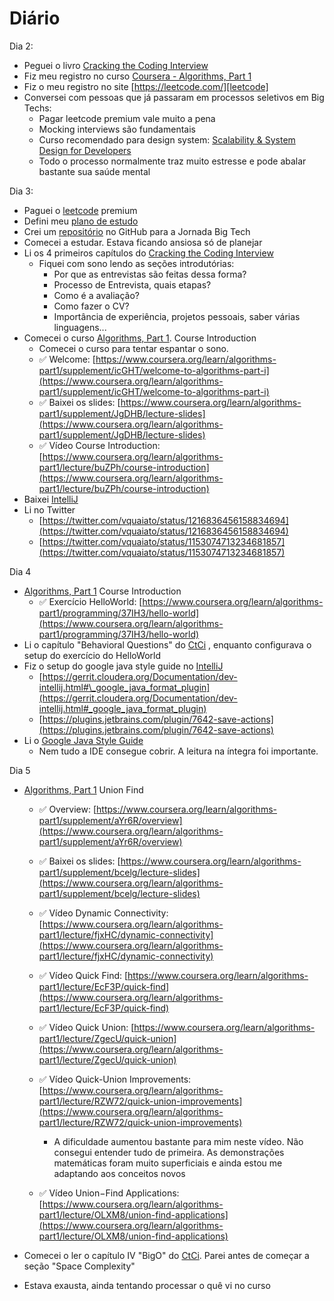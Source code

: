 # Diário

Dia 2:

- Peguei o livro [Cracking the Coding Interview][ctci]
- Fiz meu registro no curso [Coursera - Algorithms, Part 1][coursera-part-1]
- Fiz o meu registro no site [https://leetcode.com/][leetcode]
- Conversei com pessoas que já passaram em processos seletivos em Big Techs:
  - Pagar leetcode premium vale muito a pena
  - Mocking interviews são fundamentais
  - Curso recomendado para design system:
    [Scalability & System Design for Developers][educative-io-course]
  - Todo o processo normalmente traz muito estresse e pode abalar bastante sua saúde mental

Dia 3:

- Paguei o [leetcode][leetcode] premium
- Defini meu [plano de estudo][plan]
- Crei um [repositório][repo] no GitHub para a Jornada Big Tech
- Comecei a estudar. Estava ficando ansiosa só de planejar
- Li os 4 primeiros capítulos do [Cracking the Coding Interview][ctci]
  - Fiquei com sono lendo as seções introdutórias:
    - Por que as entrevistas são feitas dessa forma?
    - Processo de Entrevista, quais etapas?
    - Como é a avaliação?
    - Como fazer o CV?
    - Importância de experiência, projetos pessoais, saber várias linguagens...
- Comecei o curso [Algorithms, Part 1][coursera-part-1]. Course Introduction
  - Comecei o curso para tentar espantar o sono.
  - ✅ Welcome: [https://www.coursera.org/learn/algorithms-part1/supplement/icGHT/welcome-to-algorithms-part-i](https://www.coursera.org/learn/algorithms-part1/supplement/icGHT/welcome-to-algorithms-part-i)
  - ✅ Baixei os slides: [https://www.coursera.org/learn/algorithms-part1/supplement/JgDHB/lecture-slides](https://www.coursera.org/learn/algorithms-part1/supplement/JgDHB/lecture-slides)
  - ✅ Vídeo Course Introduction: [https://www.coursera.org/learn/algorithms-part1/lecture/buZPh/course-introduction](https://www.coursera.org/learn/algorithms-part1/lecture/buZPh/course-introduction)
- Baixei [IntelliJ][intellij]
- Li no Twitter
  - [https://twitter.com/vquaiato/status/1216836456158834694](https://twitter.com/vquaiato/status/1216836456158834694)
  - [https://twitter.com/vquaiato/status/1153074713234681857](https://twitter.com/vquaiato/status/1153074713234681857)

Dia 4

- [Algorithms, Part 1][coursera-part-1] Course Introduction
  - ✅ Exercício HelloWorld: [https://www.coursera.org/learn/algorithms-part1/programming/37IH3/hello-world](https://www.coursera.org/learn/algorithms-part1/programming/37IH3/hello-world)
- Li o capítulo "Behavioral Questions" do [CtCi][ctci] , enquanto configurava o setup do
  exercício do HelloWorld
- Fiz o setup do google java style guide no [IntelliJ][intellij]
  - [https://gerrit.cloudera.org/Documentation/dev-intellij.html#\_google_java_format_plugin](https://gerrit.cloudera.org/Documentation/dev-intellij.html#_google_java_format_plugin)
  - [https://plugins.jetbrains.com/plugin/7642-save-actions](https://plugins.jetbrains.com/plugin/7642-save-actions)
- Li o [Google Java Style Guide][google-java-style-guide]
  - Nem tudo a IDE consegue cobrir. A leitura na íntegra foi importante.

Dia 5

- [Algorithms, Part 1][coursera-part-1] Union Find

  - ✅ Overview: [https://www.coursera.org/learn/algorithms-part1/supplement/aYr6R/overview](https://www.coursera.org/learn/algorithms-part1/supplement/aYr6R/overview)
  - ✅ Baixei os slides: [https://www.coursera.org/learn/algorithms-part1/supplement/bcelg/lecture-slides](https://www.coursera.org/learn/algorithms-part1/supplement/bcelg/lecture-slides)
  - ✅ Vídeo Dynamic Connectivity: [https://www.coursera.org/learn/algorithms-part1/lecture/fjxHC/dynamic-connectivity](https://www.coursera.org/learn/algorithms-part1/lecture/fjxHC/dynamic-connectivity)
  - ✅ Vídeo Quick Find: [https://www.coursera.org/learn/algorithms-part1/lecture/EcF3P/quick-find](https://www.coursera.org/learn/algorithms-part1/lecture/EcF3P/quick-find)
  - ✅ Vídeo Quick Union: [https://www.coursera.org/learn/algorithms-part1/lecture/ZgecU/quick-union](https://www.coursera.org/learn/algorithms-part1/lecture/ZgecU/quick-union)
  - ✅ Vídeo Quick-Union Improvements: [https://www.coursera.org/learn/algorithms-part1/lecture/RZW72/quick-union-improvements](https://www.coursera.org/learn/algorithms-part1/lecture/RZW72/quick-union-improvements)

    - A dificuldade aumentou bastante para mim neste vídeo. Não consegui entender tudo de primeira.
      As demonstrações matemáticas foram muito superficiais e ainda estou me adaptando aos conceitos
      novos

  - ✅ Vídeo Union−Find Applications: [https://www.coursera.org/learn/algorithms-part1/lecture/OLXM8/union-find-applications](https://www.coursera.org/learn/algorithms-part1/lecture/OLXM8/union-find-applications)

- Comecei o ler o capítulo IV "BigO" do [CtCi][ctci]. Parei antes de começar a seção
  "Space Complexity"
- Estava exausta, ainda tentando processar o quê vi no curso

[coursera-part-1]: https://www.coursera.org/learn/algorithms-part1
[ctci]: https://books.google.co.uk/books/about/Cracking_the_Coding_Interview.html?id=anhAXwAACAAJ&hl=en
[educative-io-course]: https://www.educative.io/courses/grokking-the-system-design-interview
[google-java-style-guide]: https://google.github.io/styleguide/javaguide.html
[intellij]: https://www.jetbrains.com/pt-br/idea/
[leetcode]: https://leetcode.com/
[plan]: /plan.md
[repo]: https://github.com/camilamaia/jornada-big-tech
